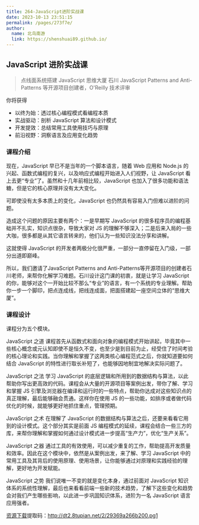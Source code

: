 ```yaml
---
title: 264-JavaScript进阶实战课
date: 2023-10-13 23:51:15
permalink: /pages/273f7e/
author: 
  name: 北鸟南游
  link: https://shenshuai89.github.io/
---
```

## JavaScript 进阶实战课

> 点线面系统搭建 JavaScript 思维大厦
> 石川  JavaScript Patterns and Anti-Patterns 等开源项目创建者，O'Reilly 技术评审

你将获得

- 以终为始：透过核心编程模式看编程本质
- 实战驱动：剖析 JavaScript 算法和设计模式
- 开发提效：总结常用工具使用技巧与原理
- 前沿视野：洞察语言及应用变化趋势

### 课程介绍

现在，JavaScript 早已不是当年的一个脚本语言，随着 Web 应用和 Node.js 的兴起、函数式编程的复兴，以及响应式编程开始进入人们视野，让 JavaScript 看上去更“专业”了。虽然和十几年前相比较，JavaScript 也加入了很多功能和语法糖，但是它的核心原理并没有太大变化。

可即使没有太多本质上的变化，JavaScript 也仍然具有容易入门但难以进阶的问题。

造成这个问题的原因主要有两个：一是早期写 JavaScript 的很多程序员的编程基础并不扎实，知识点很杂，导致大家对 JS 的理解不够深入；二是后来入局的一些大咖，很多都是从其它语言转来的，他们认为一些知识没法分享和讲解。

这就使得 JavaScript 的开发者两极分化很严重，一部分一直停留在入门级，一部分出道即巅峰。

所以，我们邀请了JavaScript Patterns and Anti-Patterns等开源项目的创建者石川老师，来帮你化解学习难题。石川设计这门课的初衷，就是让学习 JavaScript 的你，能够对这个一开始比较不那么“专业”的语言，有一个系统的专业理解。帮助你一步一个脚印，把点连成线，把线连成面，把面搭建起一座空间立体的“思维大厦”。


### 课程设计

课程分为五个模块。

JavaScript 之道
课程首先从函数式和面向对象的编程模式开始讲起，毕竟其中一些核心概念或元认知即使不是恒久不变，也至少是到目前为止，经受住了时间考验的核心理论和实践。当你理解和掌握了这两类核心编程范式之后，你就知道要如何结合 JavaScript 的特性进行取长补短了，也能够因地制宜地解决实际问题了。

JavaScript 之法
学习 JavaScript 的底层逻辑和所用到的数据结构与算法，以此帮助你写出更高效的代码。课程会从大量的开源项目等案例出发，带你了解、学习和掌握 JS 引擎及浏览器在编译和运行时的一些特点，帮助你达成对这些知识点的真正理解，最后能够融会贯通。这样你在使用 JS 的一些功能，如排序或者做代码优化的时候，就能够更好地抓住重点，管理预期。

JavaScript 之术
在理解了 JavaScript 的数据结构与算法之后，还要来看看它用到的设计模式。这个部分其实是前面 JS 编程模式的延续，课程会结合一些三方的库，来帮你理解和掌握如何通过设计模式进一步提高“生产力”，优化“生产关系”。

JavaScript 之器
通过工具的有效使用，可以减少重复的工作，帮助提高开发质量和效率。因此在这个模块中，依然是从案例出发，来了解、学习 JavaScript 中的常用工具及其背后的使用原理、使用场景，让你能够通过对原理和实践经验的理解，更好地为开发赋能。

JavaScript 之势
我们说唯一不变的就是变化本身，通过前面对 JavaScript 知识体系的系统性理解，最后也来看看前端一些新的技术趋势，了解下这些变化和趋势会对我们产生哪些影响，以此进一步巩固知识体系，进阶为一名 JavaScript 语言应用强者。

[资源下载](https://pan.baidu.com/s/1d3uNfe99cogH30xqQg7qGQ)提取码：http://dt2.8tupian.net/2/29369a266b200.pg1
